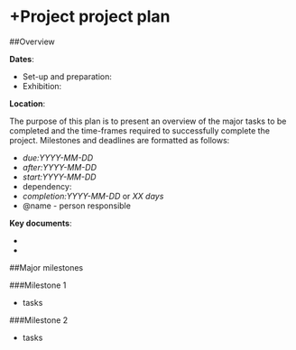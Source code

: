 # +Project project plan

##Overview

**Dates**:

* Set-up and preparation:
* Exhibition:

**Location**:

The purpose of this plan is to present an overview of the major tasks to be completed and the time-frames required to successfully complete the project. Milestones and deadlines are formatted as follows:

* *due:YYYY-MM-DD* <Milestone description>
* *after:YYYY-MM-DD* <Milestone description>
* *start:YYYY-MM-DD* <Next start date towards milestone completion>
* dependency:<Dependency description>
* *completion:YYYY-MM-DD* or *XX days*
* @name - person responsible

**Key documents**:

*
*

##Major milestones

###Milestone 1

* tasks

###Milestone 2

* tasks
